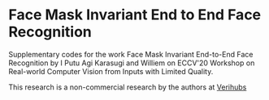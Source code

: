 # Face Mask Invariant End to End Face Recognition

Supplementary codes for the work Face Mask Invariant End-to-End Face Recognition by I Putu Agi Karasugi and Williem on ECCV'20 Workshop on Real-world Computer Vision from Inputs with Limited Quality.

This research is a non-commercial research by the authors at [Verihubs](https://verihubs.com/)
